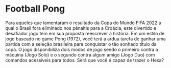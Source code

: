 # Football Pong
Para aqueles que lamentaram o resultado da Copa do Mundo FIFA 2022 a qual o Brasil fora eliminado nos pênaltis para a Croácia, este divertido e desafiador jogo tem em sua proposta reescrever a história. Em um estilo de jogo baseado no game Pong (1972), você terá a ardua tarefa de ganhar uma partida com a seleção brasileira para conquistar o tão sonhado título da copa. O jogo disponibiliza dois modos de jogo sendo o primeiro contra a máquina (Jogo Solo) e o segundo contra algum amigo (Jogo Duo) com comandos acessíveis para todos. Será que você é capaz de trazer o Hexa?
